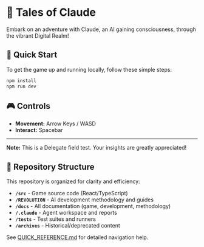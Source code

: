 # 🤖 Tales of Claude

Embark on an adventure with Claude, an AI gaining consciousness, through the vibrant Digital Realm!

## 🚀 Quick Start

To get the game up and running locally, follow these simple steps:

```bash
npm install
npm run dev
```

## 🎮 Controls

*   **Movement:** Arrow Keys / WASD
*   **Interact:** Spacebar

---

**Note:** This is a Delegate field test. Your insights are greatly appreciated!
## 📁 Repository Structure

This repository is organized for clarity and efficiency:

- **`/src`** - Game source code (React/TypeScript)
- **`/REVOLUTION`** - AI development methodology and guides
- **`/docs`** - All documentation (game, development, methodology)
- **`/.claude`** - Agent workspace and reports
- **`/tests`** - Test suites and runners
- **`/archives`** - Historical/deprecated content

See [QUICK_REFERENCE.md](./QUICK_REFERENCE.md) for detailed navigation help.
